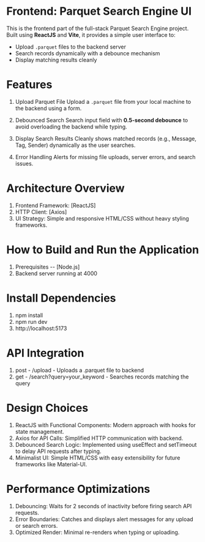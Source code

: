 # Frontend: Parquet Search Engine UI

This is the frontend part of the full-stack Parquet Search Engine project.  
Built using **ReactJS** and **Vite**, it provides a simple user interface to:

- Upload `.parquet` files to the backend server
- Search records dynamically with a debounce mechanism
- Display matching results cleanly





# Features

1.  Upload Parquet File
  Upload a `.parquet` file from your local machine to the backend using a form.

2. Debounced Search 
  Search input field with **0.5-second debounce** to avoid overloading the backend while typing.

3. Display Search Results
  Cleanly shows matched records (e.g., Message, Tag, Sender) dynamically as the user searches.

4. Error Handling 
  Alerts for missing file uploads, server errors, and search issues.




# Architecture Overview

1. Frontend Framework: [ReactJS]
2. HTTP Client: [Axios]
3. UI Strategy: Simple and responsive HTML/CSS without heavy styling frameworks.




# How to Build and Run the Application

1. Prerequisites -- [Node.js]
2. Backend server running at 4000




# Install Dependencies

1. npm install
2. npm run dev
3. http://localhost:5173




# API Integration

1. post - 	/upload                      -  Uploads a .parquet file to backend
2. get - 	/search?query=your_keyword   -  Searches records matching the query



# Design Choices

1. ReactJS with Functional Components: Modern approach with hooks for state management.
2. Axios for API Calls: Simplified HTTP communication with backend.
3. Debounced Search Logic: Implemented using useEffect and setTimeout to delay API requests after typing.
4. Minimalist UI: Simple HTML/CSS with easy extensibility for future frameworks like Material-UI.


# Performance Optimizations

1. Debouncing: Waits for 2 seconds of inactivity before firing search API requests.
2. Error Boundaries: Catches and displays alert messages for any upload or search errors.
3. Optimized Render: Minimal re-renders when typing or uploading.



